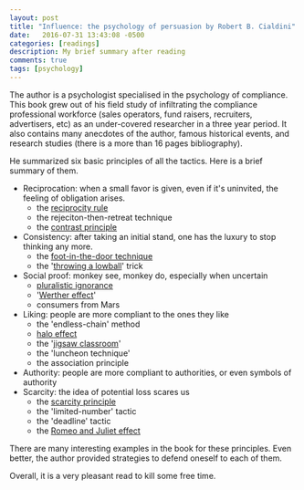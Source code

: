 ```yaml
---
layout: post
title: "Influence: the psychology of persuasion by Robert B. Cialdini"
date:   2016-07-31 13:43:08 -0500
categories: [readings]
description: My brief summary after reading
comments: true
tags: [psychology]
---
```


The author is a psychologist specialised in the 
psychology of compliance. This book grew out of his field study
of infiltrating the compliance professional workforce (sales operators,
fund raisers, recruiters, advertisers, etc) 
as an under-covered researcher in a three year period.
It also contains many anecdotes of the author, famous historical 
events, and research studies (there is a more than 16 pages bibliography). 

He summarized six basic principles of all the tactics. 
Here is a brief summary of them.

* Reciprocation: when a small favor is given, even if it's uninvited, the feeling of obligation arises.
    * the [reciprocity rule](https://en.wikipedia.org/wiki/Reciprocity_(social_psychology))
    * the rejeciton-then-retreat technique
    * the [contrast principle](https://en.wikipedia.org/wiki/Contrast_effect)
* Consistency: after taking an initial stand, one has the luxury to stop thinking any more.
    * the [foot-in-the-door technique](https://en.wikipedia.org/wiki/Foot-in-the-door_technique)
    * the '[throwing a lowball](https://en.wikipedia.org/wiki/Low-ball)' trick
* Social proof: monkey see, monkey do, especially when uncertain
    * [pluralistic ignorance](https://en.wikipedia.org/wiki/Pluralistic_ignorance)
    * '[Werther effect](https://en.wikipedia.org/wiki/Copycat_suicide)'
    * consumers from Mars
* Liking: people are more compliant to the ones they like
    * the 'endless-chain' method
    * [halo effect](https://en.wikipedia.org/wiki/Halo_effect)
    * the '[jigsaw classroom](https://en.wikipedia.org/wiki/Jigsaw_(teaching_technique))'
    * the 'luncheon technique'
    * the association principle
* Authority: people are more compliant to authorities, or even symbols of authority
* Scarcity: the idea of potential loss scares us
    * the [scarcity principle](https://en.wikipedia.org/wiki/Scarcity_(social_psychology))
    * the 'limited-number' tactic
    * the 'deadline' tactic
    * the [Romeo and Juliet effect](https://en.wikipedia.org/wiki/Romeo_and_Juliet_effect)

There are many interesting examples in the book for these principles. 
Even better, the author provided strategies to defend oneself to 
each of them.

Overall, it is a very pleasant read to kill some free time.
